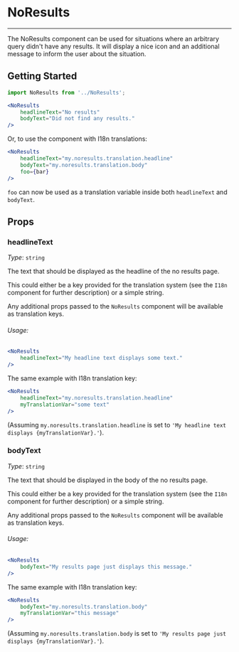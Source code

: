 # NoResults
---

The NoResults component can be used for situations where an arbitrary query didn't have any results. It will display a nice icon and an additional message to inform the user about the situation.

## Getting Started

```jsx
import NoResults from '../NoResults';

<NoResults
    headlineText="No results"
    bodyText="Did not find any results."
/>
```

Or, to use the component with I18n translations:

```jsx
<NoResults
    headlineText="my.noresults.translation.headline"
    bodyText="my.noresults.translation.body"
    foo={bar}
/>
```

`foo` can now be used as a translation variable inside both `headlineText` and `bodyText`.

## Props

### headlineText

_Type_: `string`  

The text that should be displayed as the headline of the no results page.

This could either be a key provided for the translation system (see the `I18n` component for further description) or a simple string.

Any additional props passed to the `NoResults` component will be available as translation keys.

###### Usage:

```jsx
<NoResults
    headlineText="My headline text displays some text."
/>
```

The same example with I18n translation key:

```jsx
<NoResults
    headlineText="my.noresults.translation.headline"
    myTranslationVar="some text"
/>
```

(Assuming `my.noresults.translation.headline` is set to `'My headline text displays {myTranslationVar}.'`).

### bodyText

_Type_: `string`  

The text that should be displayed in the body of the no results page.

This could either be a key provided for the translation system (see the `I18n` component for further description)
or a simple string.

Any additional props passed to the `NoResults` component will be available as translation keys.

###### Usage:

```jsx
<NoResults
    bodyText="My results page just displays this message."
/>
```

The same example with I18n translation key:

```jsx
<NoResults
    bodyText="my.noresults.translation.body"
    myTranslationVar="this message"
/>
```

(Assuming `my.noresults.translation.body` is set to `'My results page just displays {myTranslationVar}.'`).
